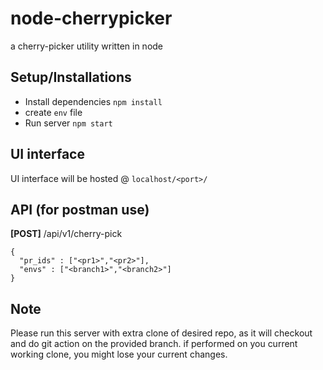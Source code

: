 # node-cherrypicker
a cherry-picker utility written in node


## Setup/Installations
* Install dependencies ``npm install``
* create `env` file
* Run server ``npm start``

## UI interface
UI interface will be hosted @ `localhost/<port>/`

## API (for postman use)
**[POST]** /api/v1/cherry-pick
```
{
  "pr_ids" : ["<pr1>","<pr2>"],
  "envs" : ["<branch1>","<branch2>"]
}
```

## Note
Please run this server with extra clone of desired repo, as it will checkout and do git action on the provided branch. if performed on you current working clone, you might lose your current changes.
